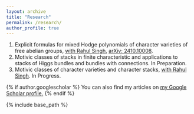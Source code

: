 ```yaml
---
layout: archive
title: "Research"
permalink: /research/
author_profile: true
---
```


1. Explicit formulas for mixed Hodge polynomials of character varieties of free abelian groups, <a href="https://sites.google.com/view/singh-rahul/home" target="_blank">with Rahul Singh</a>, <a href="https://arxiv.org/abs/2410.10008" target="_blank">arXiv: 2410.10008</a>.
2. Motivic classes of stacks in finite characteristic and applications to stacks of Higgs bundles and bundles with connections. In Preparation.
3. Motivic classes of character varieties and character stacks, <a href="https://sites.google.com/view/singh-rahul/home" target="_blank">with Rahul Singh</a>. In Progress.

<!-- *Available upon request* -->
<!-- 
<a href="https://drive.google.com/file/d/1PRcn4yPFmbgGK4WDT11AgoF1TSsQNvfK/view?usp=sharing" target="_blank">View in Browser</a> -->

<!-- [Download]() -->


<!-- [View in Browser](https://drive.google.com/file/d/1FP1Nj2xefm-u8ycFux1_6bbDXm2ay3Du/view?usp=sharing) -->

<!-- [Download]() -->

<!-- [View in Browser](https://drive.google.com/file/d/1ztHCUw9Ij-dA_w6ZtKoZMgB8hscF9759/view?usp=sharing) -->

<!-- [Download]() -->

<!-- ### Future Work

Some topics that I hope to explore in the future include the role of corporate disclosures in managing climate and sustainability efforts as well as the use of accounting information by less traditional stakeholders such as consumers and employees. I am very interested in the risks posed by climate change as well as the movement towards sustainability and inclusion. Given the increasing supply and access of accounting information as well as the rapidly evolving regulatory and disclosure landscape with respect to climate goals, I feel that research on these topics is compelling and has the potential to answer questions of economic significance. -->

{% if author.googlescholar %}
  You can also find my articles on <u><a href="{{author.googlescholar}}">my Google Scholar profile</a>.</u>
{% endif %}

{% include base_path %}

<!-- {% for post in site.publications reversed %}
  {% include archive-single.html %}
{% endfor %} -->
